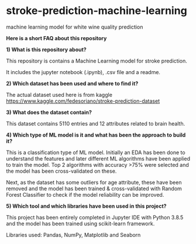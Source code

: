 # stroke-prediction-machine-learning
machine learning model for white wine quality prediction 

**Here is a short FAQ about this repository**

**1) What is this repository about?**

This repository is contains a Machine Learning model for stroke prediction.

It includes the jupyter notebook (.ipynb), .csv file and a readme.

**2) Which dataset has been used and where to find it?**

The actual dataset used here is from kaggle
https://www.kaggle.com/fedesoriano/stroke-prediction-dataset

**3) What does the dataset contain?**

This dataset contains 5110 entries and 12 attributes related to brain health.

**4) Which type of ML model is it and what has been the approach to build it?**

This is a classification type of ML model. Initially an EDA has been done to understand the features and later different ML algorithms have been applied to train the model. Top 2 algorithms with accuracy >75% were selected and the model has been cross-validated on these.

Next, as the dataset has some outliers for age attribute, these have been removed and the model has been trained & cross-validated with Random Forest Classifier to check if the model reliability can be improved.

**5) Which tool and which libraries have been used in this project?**

This project has been entirely completed in Jupyter IDE with Python 3.8.5 and the model has been trained using scikit-learn framework.

Libraries used: Pandas, NumPy, Matplotlib and Seaborn
